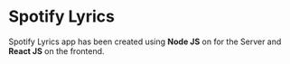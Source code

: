# Spotify Lyrics

Spotify Lyrics app has been created using **Node JS** on for the Server and **React JS** on the frontend.


